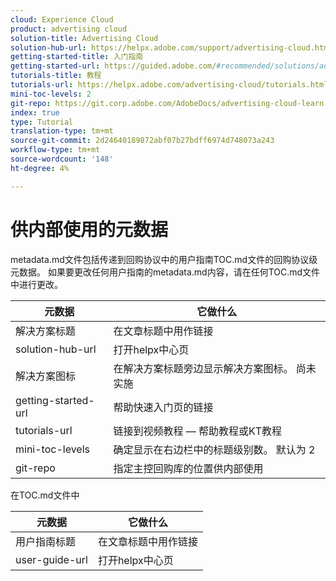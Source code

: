 ```yaml
---
cloud: Experience Cloud
product: advertising cloud
solution-title: Advertising Cloud
solution-hub-url: https://helpx.adobe.com/support/advertising-cloud.html
getting-started-title: 入门指南
getting-started-url: https://guided.adobe.com/#recommended/solutions/advertising-cloud
tutorials-title: 教程
tutorials-url: https://helpx.adobe.com/advertising-cloud/tutorials.html
mini-toc-levels: 2
git-repo: https://git.corp.adobe.com/AdobeDocs/advertising-cloud-learn.zh-Hans
index: true
type: Tutorial
translation-type: tm+mt
source-git-commit: 2d24640189872abf07b27bdff6974d748073a243
workflow-type: tm+mt
source-wordcount: '148'
ht-degree: 4%

---
```



# 供内部使用的元数据

metadata.md文件包括传递到回购协议中的用户指南TOC.md文件的回购协议级元数据。 如果要更改任何用户指南的metadata.md内容，请在任何TOC.md文件中进行更改。

| 元数据 | 它做什么 |
|--- |--- |
| 解决方案标题 | 在文章标题中用作链接 |
| solution-hub-url | 打开helpx中心页 |
| 解决方案图标 | 在解决方案标题旁边显示解决方案图标。 尚未实施 |
| getting-started-url | 帮助快速入门页的链接 |
| tutorials-url | 链接到视频教程 — 帮助教程或KT教程 |
| mini-toc-levels | 确定显示在右边栏中的标题级别数。 默认为 2 |
| git-repo | 指定主控回购库的位置供内部使用 |

在TOC.md文件中

| 元数据 | 它做什么 |
|--- |--- |
| 用户指南标题 | 在文章标题中用作链接 |
| user-guide-url | 打开helpx中心页 |
